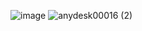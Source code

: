 ![image](https://github.com/velicharlagokulkumar/quartus/assets/104726431/cb5a40a4-c686-45e1-a107-01f287e5379a)
![anydesk00016 (2)](https://github.com/velicharlagokulkumar/quartus/assets/104726431/e03310da-e044-4825-9919-998e7b564dfb)
